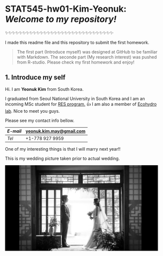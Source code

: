 # STAT545-hw01-Kim-Yeonuk: *Welcome to my repository!* 
:sparkles::sparkles::sparkles::sparkles::sparkles::sparkles::sparkles::sparkles::sparkles::sparkles::sparkles::sparkles::sparkles::sparkles::sparkles::sparkles::sparkles::sparkles::sparkles::sparkles::sparkles::sparkles::sparkles::sparkles::sparkles::sparkles::sparkles::sparkles::sparkles::sparkles::sparkles:

I made this readme file and this repository to submit the first homework. 

> The first part (Introduce myself) was designed at GitHub to be familiar with Markdown.
> The seconde part (My research interest) was pushed from R-studio. Please check my first homework and enjoy!


## 1. Introduce my self

Hi. I am **Yeonuk Kim** from South Korea.

I graduated from Seoul National University in South Korea and I am an incoming MSc student for [RES program.](http://ires.ubc.ca/) :thumbsup: I am also a member of [Ecohydro lab](http://ecohydro.ires.ubc.ca/). Nice to meet you guys.

Please see my contact info bellow.

  *E-mail*  | yeonuk.kim.may@gmail.com
  ----------|-------------------------
   *Tel*    |     +1-778 927 9959     

One of my interesting things is that I will marry next year!! 

This is my wedding picture taken prior to actual wedding. 

![wedding](https://github.com/yeonukkim/STAT545-hw01-Kim-Yeonuk/blob/master/background.png)

